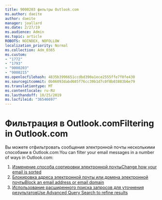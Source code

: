 ```yaml
---
title: 9000203 фильтры Outlook.com
ms.author: daeite
author: daeite
manager: joallard
ms.date: 2/27/19
ms.audience: Admin
ms.topic: article
ROBOTS: NOINDEX, NOFOLLOW
localization_priority: Normal
ms.collection: Adm_O365
ms.custom:
- "1772"
- "1793"
- "9000203"
- "9000215"
ms.openlocfilehash: 4835b3996651ccdbd390a1ece2555ffe7f0fe430
ms.sourcegitcommit: 0b06093dabd685f76cc39b1d7c0f8b03883b6e79
ms.translationtype: MT
ms.contentlocale: ru-RU
ms.lasthandoff: 10/25/2019
ms.locfileid: "36546697"
---
```

# <a name="filtering-in-outlookcom"></a><span data-ttu-id="1bb6b-102">Фильтрация в Outlook.com</span><span class="sxs-lookup"><span data-stu-id="1bb6b-102">Filtering in Outlook.com</span></span>

<span data-ttu-id="1bb6b-103">Вы можете отфильтровать сообщения электронной почты несколькими способами в Outlook.com:</span><span class="sxs-lookup"><span data-stu-id="1bb6b-103">You can filter your email messages in a number of ways in Outlook.com:</span></span>

1. [<span data-ttu-id="1bb6b-104">Изменение способа сортировки электронной почты</span><span class="sxs-lookup"><span data-stu-id="1bb6b-104">Change how your email is sorted</span></span>](https://support.office.com/article/e650ae23-b558-4fbf-bdd1-73268f6852b7?wt.mc_id=Office_Outlook_com_Alchemy)
2. [<span data-ttu-id="1bb6b-105">Блокировка адреса электронной почты или домена электронной почты</span><span class="sxs-lookup"><span data-stu-id="1bb6b-105">Block an email address or email domain</span></span>](https://support.office.com/article/afba1c94-77bb-4f50-8b85-057cf52f4d5e?wt.mc_id=Office_Outlook_com_Alchemy)
3. [<span data-ttu-id="1bb6b-106">Использование расширенного поиска запросов для уточнения результатов</span><span class="sxs-lookup"><span data-stu-id="1bb6b-106">Use Advanced Query Search to refine results</span></span>](https://support.office.com/article/88108edf-028e-4306-b87e-7400bbb40aa7?wt.mc_id=Office_Outlook_com_Alchemy)